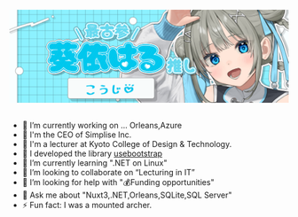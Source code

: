 [![Banner](./assets/haru.png)]()

## 

- 🔭 I’m currently working on ... Orleans,Azure
- 🚀 I'm the CEO of Simplise Inc.
- 🏫 I'm a lecturer at Kyoto College of Design & Technology.
- 🏢 I developed the library [usebootstrap](https://usebootstrap.org/)  
- 🌱 I’m currently learning ".NET on Linux" 
- 👯 I’m looking to collaborate on “Lecturing in IT” 
- 🤔 I’m looking for help with "💰Funding opportunities"
- 💬 Ask me about "Nuxt3,.NET,Orleans,SQLite,SQL Server"
- ⚡ Fun fact: I was a mounted archer.

